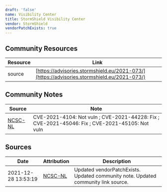 ```yaml
---
draft: 'false'
name: Visibility Center
title: StormShield Visibility Center
vendor: StormShield
vendorPatchExists: true
---
```



## Community Resources
| Resource | Link |
| --- | --- |
| source | [https://advisories.stormshield.eu/2021-073/](https://advisories.stormshield.eu/2021-073/) |

## Community Notes
| Source | Note |
| --- | --- |
| [NCSC-NL](https://github.com/NCSC-NL/log4shell/blob/main/software/README.md) | CVE-2021-4104: Not vuln ; CVE-2021-44228: Fix ; CVE-2021-45046: Fix ; CVE-2021-45105: Not vuln </ul> |

## Sources
| Date | Attribution | Description |
| --- | --- | --- |
| 2021-12-28 13:53:19 | [NCSC-NL](https://github.com/NCSC-NL/log4shell/blob/main/software/README.md) | Updated vendorPatchExists. Updated community note. Updated community link source.  |

